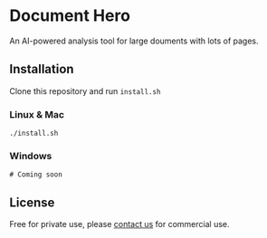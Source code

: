 # Document Hero
An AI-powered analysis tool for large douments with lots of pages.
## Installation
Clone this repository and run `install.sh`
### Linux & Mac
```
./install.sh
```
### Windows
```
# Coming soon
```
## License
Free for private use, please [contact us](mailto:hello@localmind.ai?subject=Document%20Hero%20Commercial%20Use&body=I%20would%20like%20to%20know%20more%20about%20the%20pricing%20and%20conditions%20for%20commercial%20use.) for commercial use.